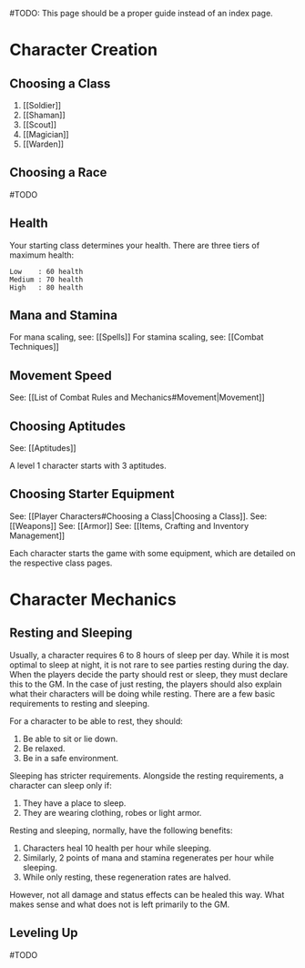 #TODO: This page should be a proper guide instead of an index page.

# Character Creation
## Choosing a Class
1. [[Soldier]]
2. [[Shaman]]
3. [[Scout]]
4. [[Magician]]
5. [[Warden]]

## Choosing a Race
#TODO

## Health
Your starting class determines your health. There are three tiers of maximum health:
```health_table
Low    : 60 health
Medium : 70 health
High   : 80 health
```

## Mana and Stamina
For mana scaling, see: [[Spells]] 
For stamina scaling, see: [[Combat Techniques]] 

## Movement Speed
See: [[List of Combat Rules and Mechanics#Movement|Movement]]

## Choosing Aptitudes
See: [[Aptitudes]]

A level 1 character starts with 3 aptitudes.

## Choosing Starter Equipment
See: [[Player Characters#Choosing a Class|Choosing a Class]].
See: [[Weapons]]
See: [[Armor]]
See: [[Items, Crafting and Inventory Management]]

Each character starts the game with some equipment, which are detailed on the respective class pages.

# Character Mechanics
## Resting and Sleeping
Usually, a character requires 6 to 8 hours of sleep per day. While it is most optimal to sleep at night, it is not rare to see parties resting during the day. When the players decide the party should rest or sleep, they must declare this to the GM. In the case of just resting, the players should also explain what their characters will be doing while resting. There are a few basic requirements to resting and sleeping.

For a character to be able to rest, they should:
1. Be able to sit or lie down. 
2. Be relaxed.
3. Be in a safe environment.

Sleeping has stricter requirements. Alongside the resting requirements, a character can sleep only if:
1. They have a place to sleep.
2. They are wearing clothing, robes or light armor.

Resting and sleeping, normally, have the following benefits:
1. Characters heal 10 health per hour while sleeping.
2. Similarly, 2 points of mana and stamina regenerates per hour while sleeping.
3. While only resting, these regeneration rates are halved.

However, not all damage and status effects can be healed this way. What makes sense and what does not is left primarily to the GM.

## Leveling Up
#TODO 

